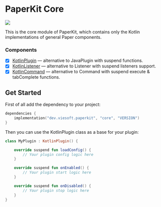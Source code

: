# PaperKit Core

[![](https://jitpack.io/v/viesoft-dev/paper-kit.svg)](https://jitpack.io/#viesoft-dev/paper-kit)

This is the core module of PaperKit, which contains only the Kotlin implementations of general Paper components.

### Components

- [x] [KotlinPlugin](./src/main/kotlin/dev/viesoft/paperkit/core/plugin/KotlinPlugin.kt) — alternative to JavaPlugin
  with suspend functions.
- [x] [KotlinListener](./src/main/kotlin/dev/viesoft/paperkit/core/listener/KotlinListener.kt) — alternative to Listener
  with suspend listeners support.
- [x] [KotlinCommand](./src/main/kotlin/dev/viesoft/paperkit/core/command/KotlinCommand.kt) — alternative to Command
  with suspend execute & tabComplete functions.

## Get Started

First of all add the dependency to your project:

```kotlin
dependencies {
    implementation("dev.viesoft.paperkit", "core", "VERSION")
}
```

Then you can use the KotlinPlugin class as a base for your plugin:

```kotlin
class MyPlugin : KotlinPlugin() {

    override suspend fun loadConfig() {
        // Your plugin config logic here
    }

    override suspend fun onEnabled() {
        // Your plugin start logic here
    }

    override suspend fun onDisabled() {
        // Your plugin stop logic here
    }
}
```


